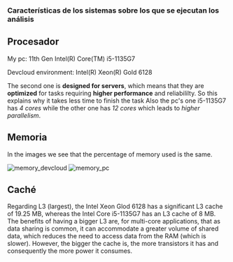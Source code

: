### Características de los sistemas sobre los que se ejecutan los análisis 
## Procesador
My pc: 11th Gen Intel(R) Core(TM) i5-1135G7 

Devcloud environment: Intel(R) Xeon(R) Gold 6128 

The second one is **designed for servers**, which means that they are  **optimized** for tasks requiring **higher performance** and reliabililty. So this explains why it takes less time to finish the task
Also the pc's one i5-1135G7 has *4 cores* while the other one has *12 cores* which leads to *higher parallelism*.
## Memoria
In the images we see that the percentage of memory used is the same.

![memory_devcloud](https://github.com/ASIGNATURA-ARCO-UCLM/lab1-helenaneves/assets/114600817/cccf1dd8-c893-4f1a-995f-bec29bbba156)
![memory_pc](https://github.com/ASIGNATURA-ARCO-UCLM/lab1-helenaneves/assets/114600817/bfe4c1e9-0402-43df-8c55-e5a335f231fb)


## Caché
Regarding L3 (largest), the Intel Xeon Glod 6128 has a significant L3 cache of 19.25 MB, whereas the Intel Core i5-1135G7 has an L3 cache of 8 MB.
The benefits of having a bigger L3 are, for multi-core applications, that as data sharing is common, it can accommodate a greater volume of shared data, which reduces the need to access data from the RAM (which is slower).
However, the bigger the cache is, the more transistors it has and consequently the more power it consumes.
